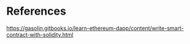 # References
https://gasolin.gitbooks.io/learn-ethereum-dapp/content/write-smart-contract-with-solidity.html